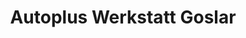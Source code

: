 ---
title: "Autoplus Werkstatt Goslar"
url: /goslar/autoplus-werkstatt-goslar/
shop: Autowerkstatt
---